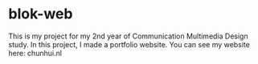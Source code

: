 # blok-web
This is my project for my 2nd year of Communication Multimedia Design study. In this project, I made a portfolio website. You can see my website here: chunhui.nl

